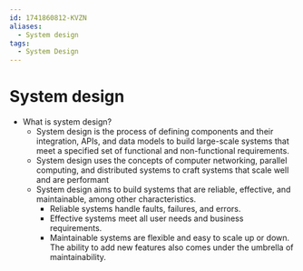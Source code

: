 ```yaml
---
id: 1741860812-KVZN
aliases:
  - System design
tags:
  - System Design
---
```


# System design

- What is system design?
  - System design is the process of defining components and their integration, APIs, and data models to build large-scale systems that meet a specified set of functional and non-functional requirements.
  - System design uses the concepts of computer networking, parallel computing, and distributed systems to craft systems that scale well and are performant
  - System design aims to build systems that are reliable, effective, and maintainable, among other characteristics.
    - Reliable systems handle faults, failures, and errors.
    - Effective systems meet all user needs and business requirements.
    - Maintainable systems are flexible and easy to scale up or down. The ability to add new features also comes under the umbrella of maintainability.

